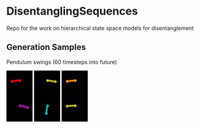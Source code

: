 # DisentanglingSequences
Repo for the work on hierarchical state space models for disentanglement

##  Generation Samples

Pendulum swings (60 timesteps into future)

![](vid_31_gen.gif) ![](vid_32_gen.gif) ![](vid_22_gen.gif)
